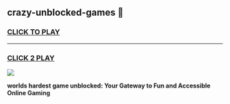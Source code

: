 
## crazy-unblocked-games 👋
<h3>
<a href="https://premium.freeplayer.one?title=crazy-unblocked-games&ref=14F">CLICK TO PLAY</a></h3>
<hr>

<h3>
<a href="https://premium.freeplayer.one?title=crazy-unblocked-games&ref=14F">CLICK 2 PLAY</a>
  
</h3>

<a href="https://premium.freeplayer.one?title=crazy-unblocked-games&ref=12F/"><img src="https://clearcache.store/games.png"></a>


**worlds hardest game unblocked: Your Gateway to Fun and Accessible Online Gaming**
